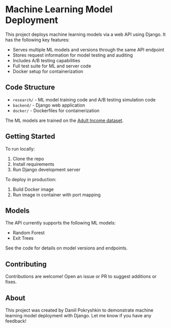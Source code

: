 # Machine Learning Model Deployment

This project deploys machine learning models via a web API using Django. It has the following key features:

- Serves multiple ML models and versions through the same API endpoint
- Stores request information for model testing and auditing 
- Includes A/B testing capabilities
- Full test suite for ML and server code
- Docker setup for containerization

## Code Structure

- `research/` - ML model training code and A/B testing simulation code 
- `backend/` - Django web application
- `docker/` - Dockerfiles for containerization

The ML models are trained on the [Adult Income dataset](https://archive.ics.uci.edu/dataset/2/adult).

## Getting Started

To run locally:

1. Clone the repo
2. Install requirements
3. Run Django development server

To deploy in production:

1. Build Docker image 
2. Run image in container with port mapping

## Models

The API currently supports the following ML models:

- Random Forest
- Exit Trees

See the code for details on model versions and endpoints.

## Contributing

Contributions are welcome! Open an issue or PR to suggest additions or fixes.

## About

This project was created by Daniil Pokryshkin to demonstrate machine learning model deployment with Django. Let me know if you have any feedback!
